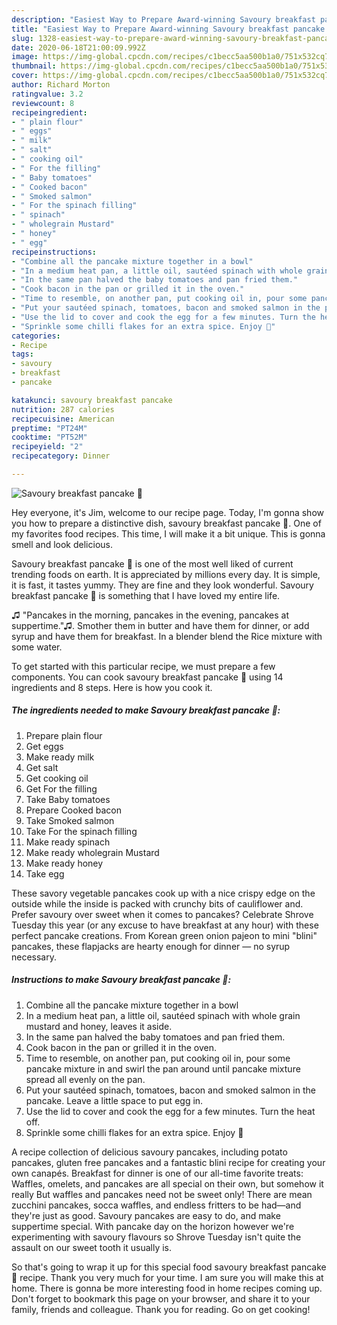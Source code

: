 ```yaml
---
description: "Easiest Way to Prepare Award-winning Savoury breakfast pancake 🥞"
title: "Easiest Way to Prepare Award-winning Savoury breakfast pancake 🥞"
slug: 1328-easiest-way-to-prepare-award-winning-savoury-breakfast-pancake
date: 2020-06-18T21:00:09.992Z
image: https://img-global.cpcdn.com/recipes/c1becc5aa500b1a0/751x532cq70/savoury-breakfast-pancake-🥞-recipe-main-photo.jpg
thumbnail: https://img-global.cpcdn.com/recipes/c1becc5aa500b1a0/751x532cq70/savoury-breakfast-pancake-🥞-recipe-main-photo.jpg
cover: https://img-global.cpcdn.com/recipes/c1becc5aa500b1a0/751x532cq70/savoury-breakfast-pancake-🥞-recipe-main-photo.jpg
author: Richard Morton
ratingvalue: 3.2
reviewcount: 8
recipeingredient:
- " plain flour"
- " eggs"
- " milk"
- " salt"
- " cooking oil"
- " For the filling"
- " Baby tomatoes"
- " Cooked bacon"
- " Smoked salmon"
- " For the spinach filling"
- " spinach"
- " wholegrain Mustard"
- " honey"
- " egg"
recipeinstructions:
- "Combine all the pancake mixture together in a bowl"
- "In a medium heat pan, a little oil, sautéed spinach with whole grain mustard and honey, leaves it aside."
- "In the same pan halved the baby tomatoes and pan fried them."
- "Cook bacon in the pan or grilled it in the oven."
- "Time to resemble, on another pan, put cooking oil in, pour some pancake mixture in and swirl the pan around until pancake mixture spread all evenly on the pan."
- "Put your sautéed spinach, tomatoes, bacon and smoked salmon in the pancake. Leave a little space to put egg in."
- "Use the lid to cover and cook the egg for a few minutes. Turn the heat off."
- "Sprinkle some chilli flakes for an extra spice. Enjoy 🥞"
categories:
- Recipe
tags:
- savoury
- breakfast
- pancake

katakunci: savoury breakfast pancake 
nutrition: 287 calories
recipecuisine: American
preptime: "PT24M"
cooktime: "PT52M"
recipeyield: "2"
recipecategory: Dinner

---
```



![Savoury breakfast pancake 🥞](https://img-global.cpcdn.com/recipes/c1becc5aa500b1a0/751x532cq70/savoury-breakfast-pancake-🥞-recipe-main-photo.jpg)

Hey everyone, it's Jim, welcome to our recipe page. Today, I'm gonna show you how to prepare a distinctive dish, savoury breakfast pancake 🥞. One of my favorites food recipes. This time, I will make it a bit unique. This is gonna smell and look delicious.

Savoury breakfast pancake 🥞 is one of the most well liked of current trending foods on earth. It is appreciated by millions every day. It is simple, it is fast, it tastes yummy. They are fine and they look wonderful. Savoury breakfast pancake 🥞 is something that I have loved my entire life.

♫ &#34;Pancakes in the morning, pancakes in the evening, pancakes at suppertime.&#34;♫. Smother them in butter and have them for dinner, or add syrup and have them for breakfast. In a blender blend the Rice mixture with some water.


To get started with this particular recipe, we must prepare a few components. You can cook savoury breakfast pancake 🥞 using 14 ingredients and 8 steps. Here is how you cook it.

<!--inarticleads1-->

##### The ingredients needed to make Savoury breakfast pancake 🥞:

1. Prepare  plain flour
1. Get  eggs
1. Make ready  milk
1. Get  salt
1. Get  cooking oil
1. Get  For the filling
1. Take  Baby tomatoes
1. Prepare  Cooked bacon
1. Take  Smoked salmon
1. Take  For the spinach filling
1. Make ready  spinach
1. Make ready  wholegrain Mustard
1. Make ready  honey
1. Take  egg


These savory vegetable pancakes cook up with a nice crispy edge on the outside while the inside is packed with crunchy bits of cauliflower and. Prefer savoury over sweet when it comes to pancakes? Celebrate Shrove Tuesday this year (or any excuse to have breakfast at any hour) with these perfect pancake creations. From Korean green onion pajeon to mini &#34;blini&#34; pancakes, these flapjacks are hearty enough for dinner — no syrup necessary. 

<!--inarticleads2-->

##### Instructions to make Savoury breakfast pancake 🥞:

1. Combine all the pancake mixture together in a bowl
1. In a medium heat pan, a little oil, sautéed spinach with whole grain mustard and honey, leaves it aside.
1. In the same pan halved the baby tomatoes and pan fried them.
1. Cook bacon in the pan or grilled it in the oven.
1. Time to resemble, on another pan, put cooking oil in, pour some pancake mixture in and swirl the pan around until pancake mixture spread all evenly on the pan.
1. Put your sautéed spinach, tomatoes, bacon and smoked salmon in the pancake. Leave a little space to put egg in.
1. Use the lid to cover and cook the egg for a few minutes. Turn the heat off.
1. Sprinkle some chilli flakes for an extra spice. Enjoy 🥞


A recipe collection of delicious savoury pancakes, including potato pancakes, gluten free pancakes and a fantastic blini recipe for creating your own canapés. Breakfast for dinner is one of our all-time favorite treats: Waffles, omelets, and pancakes are all special on their own, but somehow it really But waffles and pancakes need not be sweet only! There are mean zucchini pancakes, socca waffles, and endless fritters to be had—and they&#39;re just as good. Savoury pancakes are easy to do, and make suppertime special. With pancake day on the horizon however we&#39;re experimenting with savoury flavours so Shrove Tuesday isn&#39;t quite the assault on our sweet tooth it usually is. 

So that's going to wrap it up for this special food savoury breakfast pancake 🥞 recipe. Thank you very much for your time. I am sure you will make this at home. There is gonna be more interesting food in home recipes coming up. Don't forget to bookmark this page on your browser, and share it to your family, friends and colleague. Thank you for reading. Go on get cooking!
